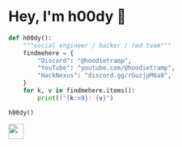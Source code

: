 # Hey, I'm h00dy 📲

```python
def h00dy():
    """social engineer / hacker / red team"""
    findmehere = {
        "Discord": "@hoodietramp",
        "YouTube": "youtube.com/@hoodietramp",
        "HackNexus": "discord.gg/rGuzjpM6a8",
    }
    for k, v in findmehere.items():
        print(f"{k:>9}: {v}")

h00dy()
```

<a href="https://ko-fi.com/h00dy" style="text-decoration: none;" target="_blank"><img height="30" src='https://ko-fi.com/img/githubbutton_sm.svg'></a>